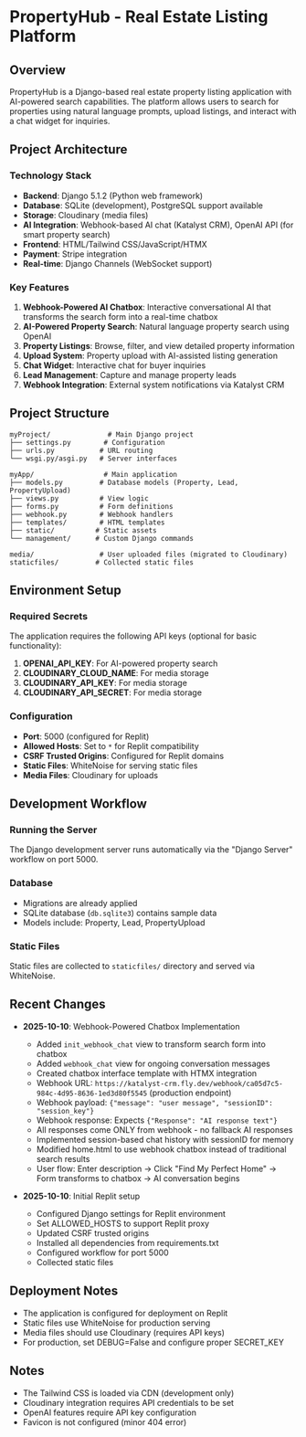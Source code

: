 # PropertyHub - Real Estate Listing Platform

## Overview
PropertyHub is a Django-based real estate property listing application with AI-powered search capabilities. The platform allows users to search for properties using natural language prompts, upload listings, and interact with a chat widget for inquiries.

## Project Architecture

### Technology Stack
- **Backend**: Django 5.1.2 (Python web framework)
- **Database**: SQLite (development), PostgreSQL support available
- **Storage**: Cloudinary (media files)
- **AI Integration**: Webhook-based AI chat (Katalyst CRM), OpenAI API (for smart property search)
- **Frontend**: HTML/Tailwind CSS/JavaScript/HTMX
- **Payment**: Stripe integration
- **Real-time**: Django Channels (WebSocket support)

### Key Features
1. **Webhook-Powered AI Chatbox**: Interactive conversational AI that transforms the search form into a real-time chatbox
2. **AI-Powered Property Search**: Natural language property search using OpenAI
3. **Property Listings**: Browse, filter, and view detailed property information
4. **Upload System**: Property upload with AI-assisted listing generation
5. **Chat Widget**: Interactive chat for buyer inquiries
6. **Lead Management**: Capture and manage property leads
7. **Webhook Integration**: External system notifications via Katalyst CRM

## Project Structure
```
myProject/              # Main Django project
├── settings.py        # Configuration
├── urls.py           # URL routing
└── wsgi.py/asgi.py   # Server interfaces

myApp/                 # Main application
├── models.py         # Database models (Property, Lead, PropertyUpload)
├── views.py          # View logic
├── forms.py          # Form definitions
├── webhook.py        # Webhook handlers
├── templates/        # HTML templates
├── static/          # Static assets
└── management/      # Custom Django commands

media/                # User uploaded files (migrated to Cloudinary)
staticfiles/         # Collected static files
```

## Environment Setup

### Required Secrets
The application requires the following API keys (optional for basic functionality):

1. **OPENAI_API_KEY**: For AI-powered property search
2. **CLOUDINARY_CLOUD_NAME**: For media storage
3. **CLOUDINARY_API_KEY**: For media storage
4. **CLOUDINARY_API_SECRET**: For media storage

### Configuration
- **Port**: 5000 (configured for Replit)
- **Allowed Hosts**: Set to `*` for Replit compatibility
- **CSRF Trusted Origins**: Configured for Replit domains
- **Static Files**: WhiteNoise for serving static files
- **Media Files**: Cloudinary for uploads

## Development Workflow

### Running the Server
The Django development server runs automatically via the "Django Server" workflow on port 5000.

### Database
- Migrations are already applied
- SQLite database (`db.sqlite3`) contains sample data
- Models include: Property, Lead, PropertyUpload

### Static Files
Static files are collected to `staticfiles/` directory and served via WhiteNoise.

## Recent Changes
- **2025-10-10**: Webhook-Powered Chatbox Implementation
  - Added `init_webhook_chat` view to transform search form into chatbox
  - Added `webhook_chat` view for ongoing conversation messages
  - Created chatbox interface template with HTMX integration
  - Webhook URL: `https://katalyst-crm.fly.dev/webhook/ca05d7c5-984c-4d95-8636-1ed3d80f5545` (production endpoint)
  - Webhook payload: `{"message": "user message", "sessionID": "session_key"}`
  - Webhook response: Expects `{"Response": "AI response text"}`
  - All responses come ONLY from webhook - no fallback AI responses
  - Implemented session-based chat history with sessionID for memory
  - Modified home.html to use webhook chatbox instead of traditional search results
  - User flow: Enter description → Click "Find My Perfect Home" → Form transforms to chatbox → AI conversation begins

- **2025-10-10**: Initial Replit setup
  - Configured Django settings for Replit environment
  - Set ALLOWED_HOSTS to support Replit proxy
  - Updated CSRF trusted origins
  - Installed all dependencies from requirements.txt
  - Configured workflow for port 5000
  - Collected static files

## Deployment Notes
- The application is configured for deployment on Replit
- Static files use WhiteNoise for production serving
- Media files should use Cloudinary (requires API keys)
- For production, set DEBUG=False and configure proper SECRET_KEY

## Notes
- The Tailwind CSS is loaded via CDN (development only)
- Cloudinary integration requires API credentials to be set
- OpenAI features require API key configuration
- Favicon is not configured (minor 404 error)
